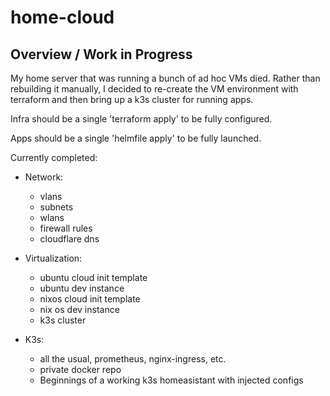 # home-cloud

## Overview / Work in Progress

My home server that was running a bunch of ad hoc VMs died. Rather than rebuilding it manually, I decided to re-create the VM environment with terraform and then bring up a
k3s cluster for running apps.

Infra should be a single 'terraform apply' to be fully configured.

Apps should be a single 'helmfile apply' to be fully launched.

Currently completed:

- Network:

  - vlans
  - subnets
  - wlans
  - firewall rules
  - cloudflare dns

- Virtualization:

  - ubuntu cloud init template
  - ubuntu dev instance
  - nixos cloud init template
  - nix os dev instance
  - k3s cluster

- K3s:
  - all the usual, prometheus, nginx-ingress, etc.
  - private docker repo
  - Beginnings of a working k3s homeasistant with injected configs

